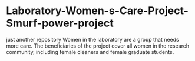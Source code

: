 # Laboratory-Women-s-Care-Project-Smurf-power-project
just another repository
Women in the laboratory are a group that needs more care. The beneficiaries of the project cover all women in the research community, including female cleaners and female graduate students.

